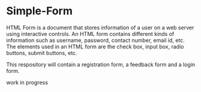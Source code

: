 # Simple-Form

HTML Form is a document that stores information of a user on a web server using interactive controls. An HTML form contains different kinds of information such as username, password, contact number, email id, etc. The elements used in an HTML form are the check box, input box, radio buttons, submit buttons, etc.

This respository will contain a registration form, a feedback form and a login form.

work in progress
